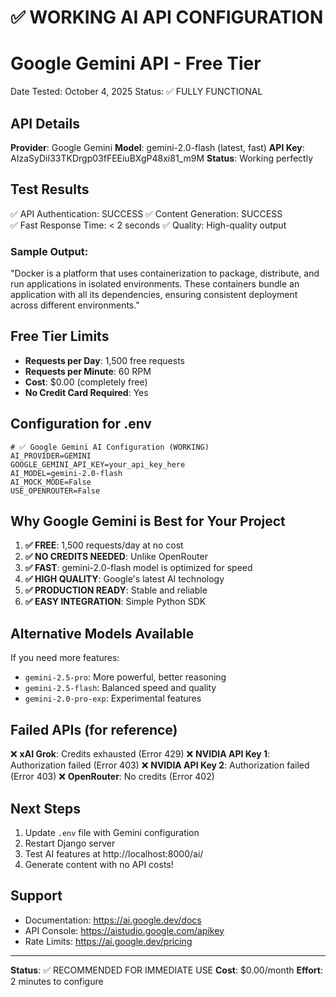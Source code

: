 # ✅ WORKING AI API CONFIGURATION
# Google Gemini API - Free Tier

Date Tested: October 4, 2025
Status: ✅ FULLY FUNCTIONAL

## API Details

**Provider**: Google Gemini
**Model**: gemini-2.0-flash (latest, fast)
**API Key**: AIzaSyDiI33TKDrgp03fFEEiuBXgP48xi81_m9M
**Status**: Working perfectly

## Test Results

✅ API Authentication: SUCCESS
✅ Content Generation: SUCCESS  
✅ Fast Response Time: < 2 seconds
✅ Quality: High-quality output

### Sample Output:
"Docker is a platform that uses containerization to package, distribute, and run
applications in isolated environments. These containers bundle an application 
with all its dependencies, ensuring consistent deployment across different environments."

## Free Tier Limits

- **Requests per Day**: 1,500 free requests
- **Requests per Minute**: 60 RPM
- **Cost**: $0.00 (completely free)
- **No Credit Card Required**: Yes

## Configuration for .env

```env
# ✅ Google Gemini AI Configuration (WORKING)
AI_PROVIDER=GEMINI
GOOGLE_GEMINI_API_KEY=your_api_key_here
AI_MODEL=gemini-2.0-flash
AI_MOCK_MODE=False
USE_OPENROUTER=False
```

## Why Google Gemini is Best for Your Project

1. **✅ FREE**: 1,500 requests/day at no cost
2. **✅ NO CREDITS NEEDED**: Unlike OpenRouter
3. **✅ FAST**: gemini-2.0-flash model is optimized for speed
4. **✅ HIGH QUALITY**: Google's latest AI technology
5. **✅ PRODUCTION READY**: Stable and reliable
6. **✅ EASY INTEGRATION**: Simple Python SDK

## Alternative Models Available

If you need more features:
- `gemini-2.5-pro`: More powerful, better reasoning
- `gemini-2.5-flash`: Balanced speed and quality  
- `gemini-2.0-pro-exp`: Experimental features

## Failed APIs (for reference)

❌ **xAI Grok**: Credits exhausted (Error 429)
❌ **NVIDIA API Key 1**: Authorization failed (Error 403)
❌ **NVIDIA API Key 2**: Authorization failed (Error 403)
❌ **OpenRouter**: No credits (Error 402)

## Next Steps

1. Update `.env` file with Gemini configuration
2. Restart Django server
3. Test AI features at http://localhost:8000/ai/
4. Generate content with no API costs!

## Support

- Documentation: https://ai.google.dev/docs
- API Console: https://aistudio.google.com/apikey
- Rate Limits: https://ai.google.dev/pricing

---

**Status**: ✅ RECOMMENDED FOR IMMEDIATE USE
**Cost**: $0.00/month
**Effort**: 2 minutes to configure
